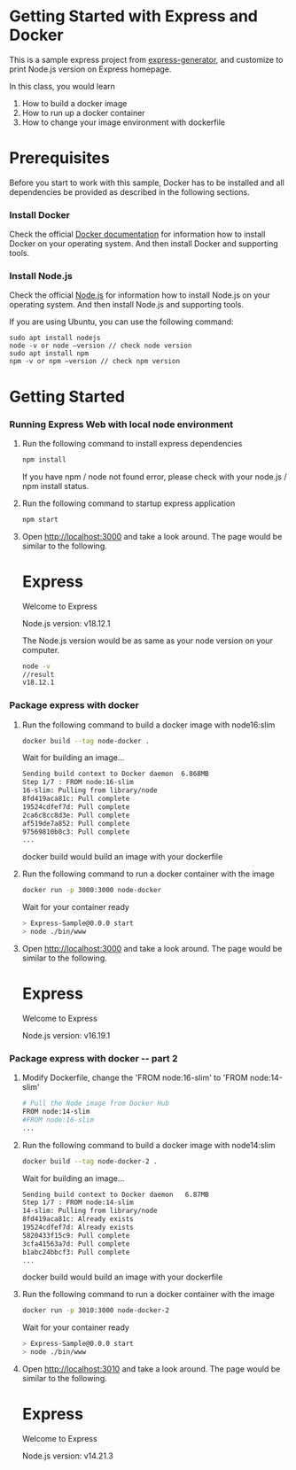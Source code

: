 # Getting Started with Express and Docker
This is a sample express project from [express-generator](https://www.npmjs.com/package/express-generator), and customize to print Node.js version on Express homepage.

In this class, you would learn 
1. How to build a docker image
2. How to run up a docker container
3. How to change your image environment with dockerfile

# Prerequisites
Before you start to work with this sample, Docker has to be installed and all dependencies be provided as described in the following sections.

### Install Docker
Check the official [Docker documentation](https://docs.docker.com/) for information how to install Docker on your operating system. And then install Docker and supporting tools.

### Install Node.js
Check the official [Node.js](https://nodejs.org/en/) for information how to install Node.js on your operating system. And then install Node.js and supporting tools.

If you are using Ubuntu, you can use the following command:
    
    sudo apt install nodejs
    node -v or node –version // check node version
    sudo apt install npm 
    npm -v or npm –version // check npm version


# Getting Started

### Running Express Web with local node environment

1. Run the following command to install express dependencies
    
    ```bash
    npm install
    ```

    If you have npm / node not found error, please check with your node.js / npm install status.


2. Run the following command to startup express application

    ```bash
    npm start
    ```

3. Open [http://localhost:3000](http://localhost:3000) and take a look around. The page would be similar to the following.

    <html><head><title>Express</title><link rel="stylesheet" href="/stylesheets/style.css"></head><body><h1>Express</h1><p>Welcome to Express</p><p>Node.js version: v18.12.1</p></body></html>

    The Node.js version would be as same as your node version on your computer.

    ```bash
    node -v
    //result
    v18.12.1
    ```

### Package express with docker

1. Run the following command to build a docker image with node16:slim

    ```bash
    docker build --tag node-docker .
    ```

    Wait for building an image...

    ```bash
    Sending build context to Docker daemon  6.868MB
    Step 1/7 : FROM node:16-slim
    16-slim: Pulling from library/node
    8fd419aca81c: Pull complete 
    19524cdfef7d: Pull complete 
    2ca6c8cc8d3e: Pull complete 
    af519de7a852: Pull complete 
    97569810b0c3: Pull complete 
    ...
    ```

    docker build would build an image with your dockerfile

2. Run the following command to run a docker container with the image

    ```bash
    docker run -p 3000:3000 node-docker
    ```
    Wait for your container ready

    ```bash
    > Express-Sample@0.0.0 start
    > node ./bin/www
    ```
3. Open [http://localhost:3000](http://localhost:3000) and take a look around. The page would be similar to the following.

    <html><head><title>Express</title><link rel="stylesheet" href="/stylesheets/style.css"></head><body><h1>Express</h1><p>Welcome to Express</p><p>Node.js version: v16.19.1</p></body></html>

### Package express with docker -- part 2

1. Modify Dockerfile, change the 'FROM node:16-slim' to 'FROM node:14-slim'

    ```bash
    # Pull the Node image from Docker Hub
    FROM node:14-slim
    #FROM node:16-slim
    ...
    ```

2. Run the following command to build a docker image with node14:slim
    
    ```bash
    docker build --tag node-docker-2 .
    ```

    Wait for building an image...

    ```bash
    Sending build context to Docker daemon   6.87MB
    Step 1/7 : FROM node:14-slim
    14-slim: Pulling from library/node
    8fd419aca81c: Already exists 
    19524cdfef7d: Already exists 
    5820433f15c9: Pull complete 
    3cfa41563a7d: Pull complete 
    b1abc24bbcf3: Pull complete 
    ...
    ```

    docker build would build an image with your dockerfile

3. Run the following command to run a docker container with the image

    ```bash
    docker run -p 3010:3000 node-docker-2
    ```
    Wait for your container ready

    ```bash
    > Express-Sample@0.0.0 start
    > node ./bin/www
    ```

4. Open [http://localhost:3010](http://localhost:3010) and take a look around. The page would be similar to the following.

    <html><head><title>Express</title><link rel="stylesheet" href="/stylesheets/style.css"></head><body><h1>Express</h1><p>Welcome to Express</p><p>Node.js version: v14.21.3</p></body></html>
